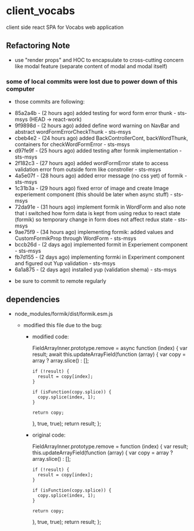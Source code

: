 # client_vocabs
client side react SPA for Vocabs web application

## Refactoring Note
 - use "render props" and HOC to encapsulate to cross-cutting concern like modal feature (separate content of modal and modal itself)

### some of local commits were lost due to power down of this computer

 - those commits are following: 

* 85a2a4b - (2 hours ago) added testing for word form error thunk - sts-msys (HEAD -> react-work)
* 9f9898d - (2 hours ago) added define word warning on NavBar and abstract wordFormErrorCheckThunk - sts-msys
* cbeb4e2 - (24 hours ago) added BackControllerCont, backWordThunk, containers for checkWordFormError - sts-msys
* d97fe9f - (25 hours ago) added testing after formik implementation - sts-msys
* 2f182c3 - (27 hours ago) added wordFormError state to access validation error from outside form like constroller - sts-msys
* 4a5e07f - (28 hours ago) added error message (no css yet) of formik - sts-msys
* 1c31b3a - (29 hours ago) fixed error of image and create Image experiement component (this should be later when async stuff) - sts-msys
* 72da91e - (31 hours ago) implement formik in WordForm and also note that i switched how form data is kept from using redux to react state (formik) so temporary change in form does not affect redux state - sts-msys
* 9ae75f9 - (34 hours ago) implementing formik: added values and CustomFormikProp through WordForm - sts-msys
* bccb26d - (2 days ago) implemented formit in Experiement component - sts-msys
* fb7d155 - (2 days ago) implementing formki in Experiment component and figured out Yup validation - sts-msys
* 6a1a875 - (2 days ago) installed yup (validation shema) - sts-msys

 - be sure to commit to remote regularly 

## dependencies

  - node_modules/formik/dist/formik.esm.js

    - modified this file due to the bug:

      - modified code:

        FieldArrayInner.prototype.remove = async function (index) {
          var result;
          await this.updateArrayField(function (array) {
            var copy = array ? array.slice() : [];

            if (!result) {
              result = copy[index];
            }

            if (isFunction(copy.splice)) {
              copy.splice(index, 1);
            }

            return copy;
          }, true, true);
          return result;
        };

      - original code:

        FieldArrayInner.prototype.remove = function (index) {
          var result;
          this.updateArrayField(function (array) {
            var copy = array ? array.slice() : [];

            if (!result) {
              result = copy[index];
            }

            if (isFunction(copy.splice)) {
              copy.splice(index, 1);
            }

            return copy;
          }, true, true);
          return result;
        };


